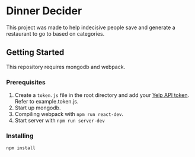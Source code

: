 # Dinner Decider

This project was made to help indecisive people save and generate a restaurant to go to based on categories.

## Getting Started

This repository requires mongodb and webpack.

### Prerequisites

1. Create a ```token.js``` file in the root directory and add your [Yelp API token](https://www.yelp.com/developers/documentation/v3/authentication). Refer to example.token.js.
2. Start up mongodb.
3. Compiling webpack with ``` npm run react-dev ```.
4. Start server with ```npm run server-dev```

### Installing

```
npm install
```
